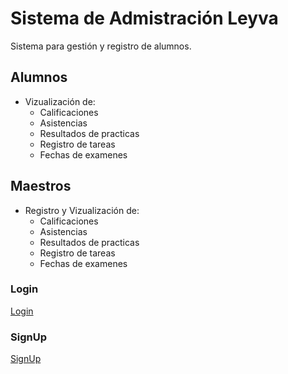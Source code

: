 # Sistema de Admistración Leyva

Sistema para gestión y registro de alumnos.

## Alumnos
- Vizualización de:
    - Calificaciones
    - Asistencias
    - Resultados de practicas
    - Registro de tareas
    - Fechas de examenes

## Maestros
- Registro y Vizualización de:
    - Calificaciones
    - Asistencias
    - Resultados de practicas
    - Registro de tareas
    - Fechas de examenes

### Login

[Login](https://github.com/jalmx89/SAL/blob/master/views/Login.png?raw=true "Login")  

### SignUp

[SignUp](https://github.com/jalmx89/SAL/blob/master/views/SingUp.png?raw=true "SignUp")  